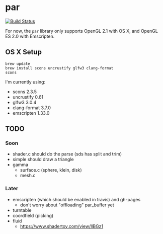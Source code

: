 # par

[![Build Status](https://travis-ci.org/prideout/par.svg?branch=master)](https://travis-ci.org/prideout/par)

For now, the `par` library only supports OpenGL 2.1 with OS X, and OpenGL ES 2.0 with Emscripten.

## OS X Setup

```
brew update
brew install scons uncrustify glfw3 clang-format
scons
```

I'm currently using:
- scons 2.3.5
- uncrustify 0.61
- glfw3 3.0.4
- clang-format 3.7.0
- emscripten 1.33.0

## TODO

### Soon

- shader.c should do the parse (sds has split and trim)
- simple should draw a triangle
- gamma
    - surface.c (sphere, klein, disk)
    - mesh.c

### Later

- emscripten (which should be enabled in travis) and gh-pages
    - don't worry about "offloading" par_buffer yet
- turntable
- coordfield (picking)
- fluid
    - https://www.shadertoy.com/view/llBGz1
